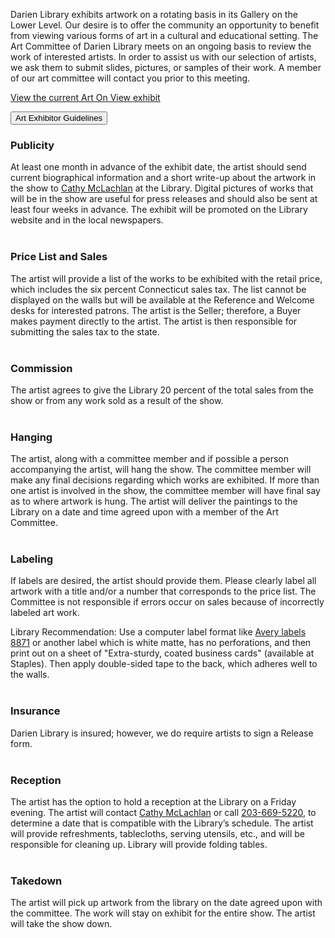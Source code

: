 Darien Library exhibits artwork on a rotating basis in its Gallery on the Lower Level. Our desire is to offer the community an opportunity to benefit from viewing various forms of art in a cultural and educational setting. The Art Committee of Darien Library meets on an ongoing basis to review the work of interested artists. In order to assist us with our selection of artists, we ask them to submit slides, pictures, or samples of their work. A member of our art committee will contact you prior to this meeting.

[View the current Art On View exhibit](/events/?category=art-on-view "Art On View") 

<p>
<button class="btn btn-primary" type="button" data-toggle="collapse" data-target="#collapseGuidelines" aria-expanded="false" aria-controls="collapseGuidelines">
Art Exhibitor Guidelines
</button>
</p>
<div class="collapse" id="collapseGuidelines">
<div class="card card-block">

<div class="row">
<div class="col-md-6">

### Publicity
At least one month in advance of the exhibit date, the artist should send current biographical information and a short write-up about the artwork in the show to [Cathy McLachlan](/mailto:cmclachlan@darienlibrary.org "Send email to Cathy McLachlan") at the Library. Digital pictures of works that will be in the show are useful for press releases and should also be sent at least four weeks in advance. The exhibit will be promoted on the Library website and in the local newspapers.
<br />
<br />

### Price List and Sales
The artist will provide a list of the works to be exhibited with the retail price, which includes the six percent Connecticut sales tax.  The list cannot be displayed on the walls but will be available at the Reference and Welcome desks for interested patrons. The artist is the Seller; therefore, a Buyer makes payment directly to the artist. The artist is then responsible for submitting the sales tax to the state.
<br />
<br />

### Commission
The artist agrees to give the Library 20 percent of the total sales from the show or from any work sold as a result of the show. 
<br />
<br />

### Hanging
The artist, along with a committee member and if possible a person accompanying the artist, will hang the show. The committee member will make any final decisions regarding which works are exhibited. If more than one artist is involved in the show, the committee member will have final say as to where artwork is hung. The artist will deliver the paintings to the Library on a date and time agreed upon with a member of the Art Committee. 
<br />
<br />

</div>
<div class="col-md-6">

### Labeling
If labels are desired, the artist should provide them. Please clearly label all artwork with a title and/or a number that corresponds to the price list. The Committee is not responsible if errors occur on sales because of incorrectly labeled art work. 

Library Recommendation: Use a computer label format like [Avery labels 8871](http://www.avery.com/avery/en_us/Templates-%26-Software/Templates/Cards/Business-Cards/Business-Card-_-Wide-10-per-sheet_Microsoft-Word.htm "Avery Labels") or another label which is white matte, has no perforations, and then print out on a sheet of "Extra-sturdy, coated business cards" (available at Staples). Then apply double-sided tape to the back, which adheres well to the walls.
<br />
<br />

### Insurance
Darien Library is insured; however, we do require artists to sign a Release form. 
<br />
<br />

### Reception
The artist has the option to hold a reception at the Library on a Friday evening. The artist will contact [Cathy McLachlan](/mailto:cmclachlan@darienlibrary.org "Send email to Cathy McLachlan") or call [203-669-5220](tel:2036695220 "Call Cathy"), to determine a date that is compatible with the Library’s schedule. The artist will provide refreshments, tablecloths, serving utensils, etc., and will be responsible for cleaning up. Library will provide folding tables.
<br />
<br />

### Takedown
The artist will pick up artwork from the library on the date agreed upon with the committee. The work will stay on exhibit for the entire show. The artist will take the show down. 
</div>
</div>

</div>
</div>
</div>

<script type="text/javascript" src="https://form.jotform.com/jsform/60546410344145"></script>